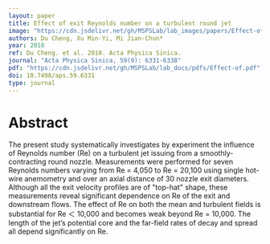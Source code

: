 ```yaml
---
layout: paper
title: Effect of exit Reynolds number on a turbulent round jet
image: "https://cdn.jsdelivr.net/gh/MSPSLab/lab_images/papers/Effect-of-exit-Reynolds.png"
authors: Du Cheng, Xu Min-Yi, Mi Jian-Chun*
year: 2010
ref: Du Cheng. et al. 2010. Acta Physica Sinica.
journal: "Acta Physica Sinica, 59(9): 6331-6338"
pdf: "https://cdn.jsdelivr.net/gh/MSPSLab/lab_docs/pdfs/Effect-of.pdf"
doi: 10.7498/aps.59.6331
type: journal
---
```


# Abstract

The present study systematically investigates by experiment the influence of Reynolds number (Re) on a turbulent jet issuing from a smoothly-contracting round nozzle. Measurements were performed for seven Reynolds numbers varying from Re = 4,050 to Re = 20,100 using single hot-wire anemometry and over an axial distance of 30 nozzle exit diameters. Although all the exit velocity profiles are of "top-hat" shape, these measurements reveal significant dependence on Re of the exit and downstream flows. The effect of Re on both the mean and turbulent fields is substantial for Re ＜ 10,000 and becomes weak beyond Re = 10,000. The length of the jet’s potential core and the far-field rates of decay and spread all depend significantly on Re.

